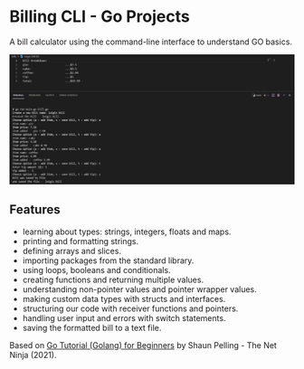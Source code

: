 # Billing CLI - Go Projects

A bill calculator using the command-line interface to understand GO basics.

<p align="center">
        <img src="screenshot.png">
</p>

## Features

- learning about types: strings, integers, floats and maps.
- printing and formatting strings.
- defining arrays and slices.
- importing packages from the standard library.
- using loops, booleans and conditionals.
- creating functions and returning multiple values.
- understanding non-pointer values and pointer wrapper values.
- making custom data types with structs and interfaces.
- structuring our code with receiver functions and pointers.
- handling user input and errors with switch statements.
- saving the formatted bill to a text file.

Based on [Go Tutorial (Golang) for Beginners](https://www.youtube.com/watch?v=etSN4X_fCnM&list=PL4cUxeGkcC9gC88BEo9czgyS72A3doDeM) by Shaun Pelling - The Net Ninja (2021).
